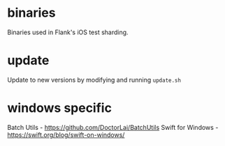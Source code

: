 # binaries

Binaries used in Flank's iOS test sharding.

# update

Update to new versions by modifying and running `update.sh`

# windows specific

Batch Utils - https://github.com/DoctorLai/BatchUtils
Swift for Windows - https://swift.org/blog/swift-on-windows/
